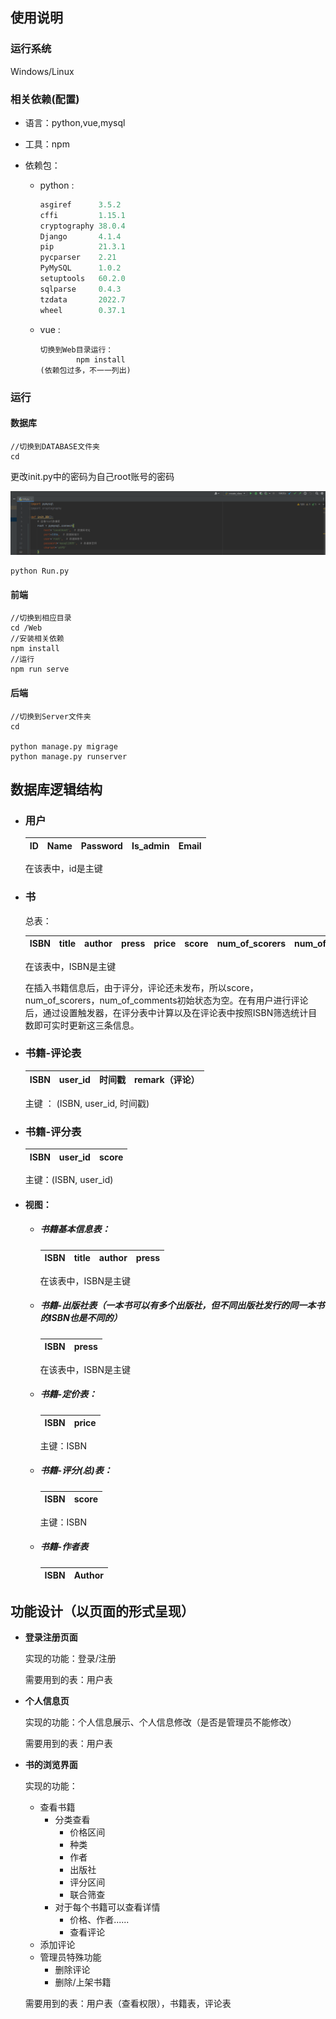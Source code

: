 ## 使用说明

### 运行系统

Windows/Linux

### 相关依赖(配置)

* 语言：python,vue,mysql

* 工具：npm

* 依赖包：

  * python : 

    ```python
    asgiref      3.5.2
    cffi         1.15.1
    cryptography 38.0.4
    Django       4.1.4
    pip          21.3.1
    pycparser    2.21
    PyMySQL      1.0.2
    setuptools   60.2.0
    sqlparse     0.4.3
    tzdata       2022.7
    wheel        0.37.1
    
    ```

  * vue : 

    ```vue
    切换到Web目录运行：
    		npm install
    (依赖包过多，不一一列出)
    ```

### 运行

#### 	数据库

```
//切换到DATABASE文件夹
cd
```

更改init.py中的密码为自己root账号的密码

![image-20221208200942505](.\MD_IMG\image-20221208200942505.png)

```
python Run.py
```


#### 	前端

``` 
//切换到相应目录
cd /Web
//安装相关依赖
npm install
//运行
npm run serve

```

#### 	后端

```
//切换到Server文件夹
cd 

python manage.py migrage
python manage.py runserver
```


## 数据库逻辑结构

- ### 用户

    | ID   | Name | Password | Is_admin | Email |
    | ---- | ---- | -------- | -------- | ----- |

    在该表中，id是主键

- ### 书

    总表：

    | ISBN | title | author | press | price | score | num_of_scorers | num_of_comments |
    | ---- | ----- | ------ | ----- | ----- | ----- | -------------- | --------------- |
 
    在该表中，ISBN是主键

    在插入书籍信息后，由于评分，评论还未发布，所以score，num_of_scorers，num_of_comments初始状态为空。在有用户进行评论后，通过设置触发器，在评分表中计算以及在评论表中按照ISBN筛选统计目数即可实时更新这三条信息。

- ### 书籍-评论表

    | ISBN | user_id | 时间戳 | remark（评论） |
    | ---- | ------- | ------ | -------------- |

    主键 ： (ISBN, user_id, 时间戳)

- ### 书籍-评分表

    | ISBN | user_id | score |
    | ---- | ------- | ----- |

    主键：(ISBN, user_id)

    

- #### 视图：

    - ##### 书籍基本信息表：

      | ISBN | title | author | press |
      | ---- | ----- | ------ | ----- |

      在该表中，ISBN是主键

    - ##### 书籍-出版社表（一本书可以有多个出版社，但不同出版社发行的同一本书的ISBN也是不同的）

      | ISBN | press |
      | ---- | ----- |

      在该表中，ISBN是主键

    - ##### 书籍-定价表：

      | ISBN | price |
      | ---- | ----- |

      主键：ISBN

    - ##### 书籍-评分(总)表：

      | ISBN | score |
      | ---- | ----- |

      主键：ISBN
  
    - ##### 书籍-作者表
  
      | ISBN | Author |
      | ---- | ------ |




## 功能设计（以页面的形式呈现）

* **登录注册页面**

  实现的功能：登录/注册

  需要用到的表：用户表

* **个人信息页**

  实现的功能：个人信息展示、个人信息修改（是否是管理员不能修改）

  需要用到的表：用户表

* **书的浏览界面**

  实现的功能：

  * 查看书籍
    * 分类查看
      * 价格区间
      * 种类
      * 作者
      * 出版社
      * 评分区间
      * 联合筛查
    * 对于每个书籍可以查看详情
      * 价格、作者......
      * 查看评论
  * 添加评论
  * 管理员特殊功能
    * 删除评论
    * 删除/上架书籍

  需要用到的表：用户表（查看权限），书籍表，评论表

